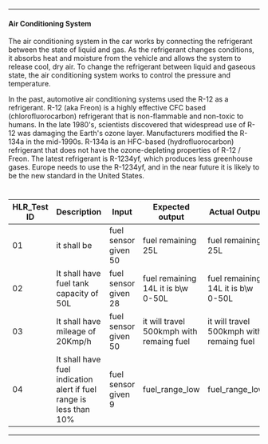
---------------------------------------------------------------------------
#### Air Conditioning System
The air conditioning system in the car works by connecting the refrigerant between the state of liquid and gas. As the refrigerant changes conditions, it absorbs heat and moisture from the vehicle and allows the system to release cool, dry air.
To change the refrigerant between liquid and gaseous state, the air conditioning system works to control the pressure and temperature.

In the past, automotive air conditioning systems used the R-12 as a refrigerant. R-12 (aka Freon) is a highly effective CFC based (chlorofluorocarbon) refrigerant that is non-flammable and non-toxic to humans. In the late 1980's, scientists discovered that widespread use of R-12 was damaging the Earth's ozone layer.
Manufacturers modified the R-134a in the mid-1990s. R-134a is an HFC-based (hydrofluorocarbon) refrigerant that does not have the ozone-depleting properties of R-12 / Freon. The latest refrigerant is R-1234yf, which produces less greenhouse gases. Europe needs to use the R-1234yf, and in the near future it is likely to be the new standard in the United States.


#
| HLR_Test ID | Description | Input | Expected output | Actual Output | Passed Or Not |
| --- | --- | --- | --- | --- | --- |
| 01 | it shall be  | fuel sensor given 50| fuel remaining 25L | fuel remaining 25L | ✅ |
| 02 | It shall have fuel tank capacity of 50L | fuel sensor given 28| fuel remaining 14L it is b\w 0-50L |  fuel remaining 14L it is b\w 0-50L | ✅ |
| 03 | It shall have mileage of 20Kmp/h | fuel sensor given 50| it will travel 500kmph with remaing fuel | it will travel 500kmph with remaing fuel|✅ |
| 04 | It shall have fuel indication alert if fuel range is less than 10% | fuel sensor given 9| fuel_range_low | fuel_range_low| ✅ |
-----------------------------------------------------------------------

